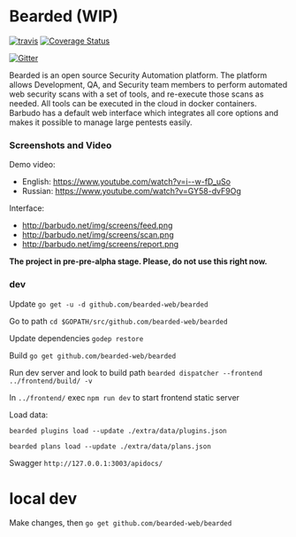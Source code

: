# Bearded (WIP)

[![travis](https://travis-ci.org/bearded-web/bearded.svg)](https://travis-ci.org/bearded-web/bearded)  [![Coverage Status](https://coveralls.io/repos/bearded-web/bearded/badge.svg?branch=develop)](https://coveralls.io/r/bearded-web/bearded?branch=develop)

[![Gitter](https://badges.gitter.im/Join%20Chat.svg)](https://gitter.im/bearded-web/bearded?utm_source=badge&utm_medium=badge&utm_campaign=pr-badge&utm_content=badge)


Bearded is an open source Security Automation platform. The platform allows Development, QA, and Security team members to perform automated web security scans with a set of tools, and re-execute those scans as needed. All tools can be executed in the cloud in docker containers.  Barbudo has a default web interface which integrates all core options and makes it possible to manage large pentests easily.

### Screenshots and Video

Demo video:
 - English: https://www.youtube.com/watch?v=i--w-fD_uSo
 - Russian: https://www.youtube.com/watch?v=GY58-dvF9Og

Interface:
 - http://barbudo.net/img/screens/feed.png
 - http://barbudo.net/img/screens/scan.png
 - http://barbudo.net/img/screens/report.png

__The project in pre-pre-alpha stage. Please, do not use this right now.__




### dev
Update
`go get -u -d github.com/bearded-web/bearded`


Go to path
`cd $GOPATH/src/github.com/bearded-web/bearded`

Update dependencies
`godep restore`

Build
`go get github.com/bearded-web/bearded`

Run dev server and look to build path
`bearded dispatcher --frontend ../frontend/build/ -v`

In `../frontend/` exec `npm run dev` to start frontend static server

Load data:

`bearded plugins load --update ./extra/data/plugins.json`

`bearded plans load --update ./extra/data/plans.json`

Swagger `http://127.0.0.1:3003/apidocs/`

# local dev
Make changes, then
`go get github.com/bearded-web/bearded`
